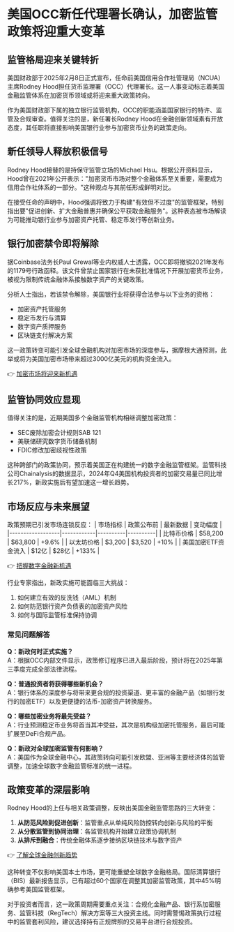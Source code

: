# 美国OCC新任代理署长确认，加密监管政策将迎重大变革

## 监管格局迎来关键转折

美国财政部于2025年2月8日正式宣布，任命前美国信用合作社管理局（NCUA）主席Rodney Hood担任货币监理署（OCC）代理署长。这一人事变动标志着美国金融监管体系在加密货币领域或将迎来重大政策转向。

作为美国财政部下属的独立银行监管机构，OCC的职能涵盖国家银行的特许、监管及合规审查。值得关注的是，新任署长Rodney Hood在金融创新领域素有开放态度，其任职将直接影响美国银行业参与加密货币业务的政策走向。

## 新任领导人释放积极信号

Rodney Hood接替的是持保守监管立场的Michael Hsu。根据公开资料显示，Hood曾在2021年公开表示："加密货币市场对整个金融体系至关重要，需要成为信用合作社体系的一部分。"这种观点与其前任形成鲜明对比。

在接受任命的声明中，Hood强调将致力于构建"有效但不过度"的监管框架，特别指出要"促进创新、扩大金融普惠并确保公平获取金融服务"。这种表态被市场解读为可能推动银行业参与加密资产托管、稳定币发行等创新业务。

## 银行加密禁令即将解除

据Coinbase法务长Paul Grewal等业内权威人士透露，OCC即将撤销2021年发布的1179号行政函释。该文件曾禁止国家银行在未获批准情况下开展加密货币业务，被视为限制传统金融体系接触数字资产的关键政策。

分析人士指出，若该禁令解除，美国银行业将获得合法参与以下业务的资格：
- 加密资产托管服务
- 稳定币发行与清算
- 数字资产质押服务
- 区块链支付解决方案

这一政策转变可能引发全球金融机构对加密市场的深度参与，据摩根大通预测，此举或将为美国加密市场带来超过3000亿美元的机构资金流入。

👉 [加密市场将迎来新机遇](https://bit.ly/okx_welcome)

## 监管协同效应显现

值得关注的是，近期美国多个金融监管机构相继调整加密政策：
- SEC废除加密会计规则SAB 121
- 美联储研究数字货币储备机制
- FDIC修改加密歧视性政策

这种跨部门的政策协同，预示着美国正在构建统一的数字金融监管框架。监管科技公司Chainalysis的数据显示，2024年Q4美国机构投资者的加密交易量已同比增长217%，新政实施后有望加速这一增长趋势。

## 市场反应与未来展望

政策预期已引发市场连锁反应：
| 市场指标         | 政策公布前 | 最新数据 | 变动幅度 |
|------------------|------------|----------|----------|
| 比特币价格       | $58,200    | $63,800  | +9.6%    |
| 以太坊价格       | $3,200     | $3,520   | +10%     |
| 美国加密ETF资金流入 | $12亿      | $28亿    | +133%    |

👉 [把握数字金融新机遇](https://bit.ly/okx_welcome)

行业专家指出，新政实施可能面临三大挑战：
1. 如何建立有效的反洗钱（AML）机制
2. 如何防范银行资产负债表的加密资产风险
3. 如何与国际监管标准保持协调

### 常见问题解答

**Q：新政何时正式实施？**  
A：根据OCC内部文件显示，政策修订程序已进入最后阶段，预计将在2025年第三季度完成全部法律流程。

**Q：普通投资者将获得哪些新机会？**  
A：银行体系的深度参与将带来更合规的投资渠道、更丰富的金融产品（如银行发行的加密ETF）以及更便捷的法币-加密资产转换服务。

**Q：哪些加密业务将最先受益？**  
A：行业预测稳定币业务将首当其冲受益，其次是机构级加密托管服务，最后可能扩展至DeFi合规产品。

**Q：新政对全球加密监管有何影响？**  
A：美国作为全球金融中心，其政策转向可能引发欧盟、亚洲等主要经济体的监管调整，加速全球数字金融监管标准的统一进程。

## 政策变革的深层影响

Rodney Hood的上任与相关政策调整，反映出美国金融监管思路的三大转变：
1. **从防范风险到促进创新**：监管重点从单纯风险防控转向创新与风险的平衡
2. **从分散监管到协同治理**：各监管机构开始建立政策协调机制
3. **从排斥到融合**：传统金融体系逐步接纳区块链技术与数字资产

👉 [了解全球金融创新趋势](https://bit.ly/okx_welcome)

这种转变不仅影响美国本土市场，更可能重塑全球数字金融格局。国际清算银行（BIS）最新报告显示，已有超过60个国家在调整其加密监管政策，其中45%明确参考美国监管框架。

对于投资者而言，这一政策周期需要重点关注：合规化金融产品、银行系加密服务、监管科技（RegTech）解决方案等三大投资主线。同时需警惕政策执行过程中的监管套利风险，建议选择持有正规牌照的交易平台进行合规投资。
